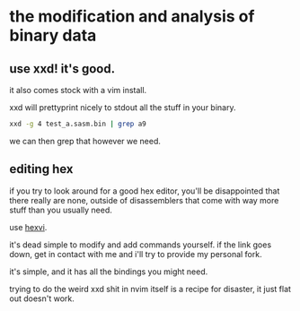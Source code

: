 # the modification and analysis of binary data

## use xxd! it's good.

it also comes stock with a vim install.

xxd will prettyprint nicely to stdout all the stuff in your binary.

```bash
xxd -g 4 test_a.sasm.bin | grep a9
```

we can then grep that however we need.

## editing hex

if you try to look around for a good hex editor, you'll be disappointed
that there really are none, outside of disassemblers that come with
way more stuff than you usually need.

use [hexvi](https://github.com/rr-/hexvi).

it's dead simple to modify and add commands yourself. if the link goes down,
get in contact with me and i'll try to provide my personal fork.

it's simple, and it has all the bindings you might need.

trying to do the weird xxd shit in nvim itself is a recipe for disaster,
it just flat out doesn't work.
